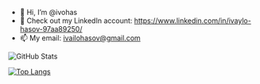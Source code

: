 - 👋 Hi, I’m @ivohas
- 🌱 Check out my LinkedIn account: https://www.linkedin.com/in/ivaylo-hasov-97aa89250/
- 📫 My email: ivailohasov@gmail.com

<!---
ivohas/ivohas is a ✨ special ✨ repository because its `README.md` (this file) appears on your GitHub profile.
You can click the Preview link to take a look at your changes.
--->

![GitHub Stats](https://github-readme-stats.vercel.app/api?username=ivohas&theme=radical)

[![Top Langs](https://github-readme-stats.vercel.app/api/top-langs/?username=ivohas&layout=compact)](https://github.com/anuraghazra/github-readme-stats)
